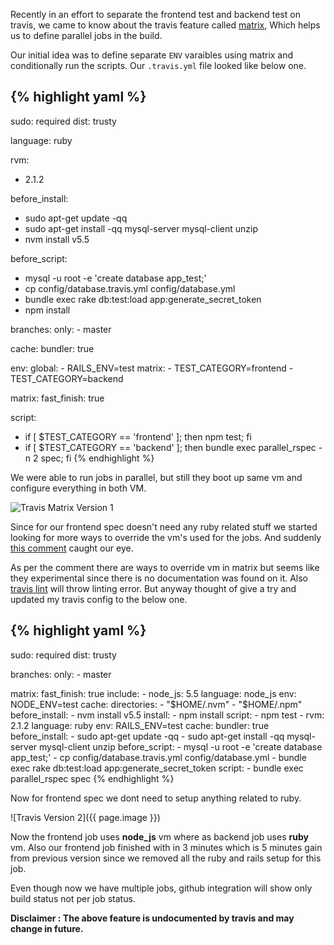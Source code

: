 <!--


---
 "Travis : Parallel jobs and override vm in matrix"
excerpt: "Travis has some undocumented features related to matrix which allows us to override vm"
date: 2016-11-26 00:00:00 IST
updated: 2016-11-26 00:00:00 IST
categories: travis
tags: travis, ci
image: http://i653.photobucket.com/albums/uu253/revathskumar/Coderepo/2016/11/359299c8-a1e0-4c9f-9da8-9428e7ae3ee6_zpsatkbyx2a.png
---

-->
<!DOCTYPE html>
<html>

<head>
  <title>basic-git-workflow</title>
  <meta charset="utf-8">
  <meta name="viewport" content="width=device-width, initial-scale=1.0">


  <link rel="stylesheet" href="./css/bootstrap.css">
  <link rel="stylesheet" href="./css/bootstrap.grid.css">
  <link rel="stylesheet" href="./css/bootstrap.min.css">
  <link rel="stylesheet" href="./css/bootstrap-reboot.min.css">
  <link rel="stylesheet" href="./css/bootstrap.css.map">
  <link rel="stylesheet" href="./css/blog-home.css">
  <link rel="stylesheet" href="./css/prism.css">
  <script async defer src="./css/prism.js"></script>
</head>
<!--------------------------------------------------------------------------------------------------->
<!--------------------------------------------------------------------------------------------------->
<!--------------------------------------------------------------------------------------------------->
<!--------------------------------------------------------------------------------------------------->
<!--------------------------------------------------------------------------------------------------->




<body>

Recently in an effort to separate the frontend test and backend test on travis, we came to know about the travis feature called [matrix](https://docs.travis-ci.com/user/customizing-the-build/#Build-Matrix),
Which helps us to define parallel jobs in the build.

Our initial idea was to define separate `ENV` varaibles using matrix and conditionally run the scripts. Our `.travis.yml` file looked like below one.

{% highlight yaml %}
---
sudo: required
dist: trusty

language: ruby

rvm:
  - 2.1.2

before_install:
  - sudo apt-get update -qq
  - sudo apt-get install -qq  mysql-server mysql-client unzip
  - nvm install v5.5

before_script:
  - mysql -u root -e 'create database app_test;'
  - cp config/database.travis.yml config/database.yml
  - bundle exec rake db:test:load app:generate_secret_token
  - npm install

branches:
  only:
    - master

cache:
  bundler: true

env:
  global:
    - RAILS_ENV=test
  matrix:
    - TEST_CATEGORY=frontend
    - TEST_CATEGORY=backend

matrix:
  fast_finish: true

script:
  - if [ $TEST_CATEGORY == 'frontend' ]; then npm test; fi
  - if [ $TEST_CATEGORY == 'backend' ]; then bundle exec parallel_rspec -n 2 spec; fi
{% endhighlight %}

We were able to run jobs in parallel, but still they boot up same vm and configure everything in both VM. 

![Travis Matrix Version 1](http://i653.photobucket.com/albums/uu253/revathskumar/Coderepo/2016/11/8a502f9f-8a60-48f3-ae01-d56f2d456247_zpsi1okhajk.png)

Since for our frontend spec doesn't need any ruby related stuff we started looking for more ways to override the vm's used for the jobs.
And suddenly [this comment](https://github.com/travis-ci/travis-ci/issues/2646#issuecomment-77361650) caught our eye. 

As per the comment there are ways to override vm in matrix but seems like they experimental since there is no documentation was found on it. Also 
[travis lint](http://lint.travis-ci.org/) will throw linting error. But anyway thought of give a try and updated my travis config to the below one.

{% highlight yaml %}
---
sudo: required
dist: trusty

branches:
  only:
    - master

matrix:
  fast_finish: true
  include:
    - node_js: 5.5
      language: node_js
      env: NODE_ENV=test
      cache:
        directories:
          - "$HOME/.nvm"
          - "$HOME/.npm"
      before_install:
        - nvm install v5.5
      install:
        - npm install
      script:
        - npm test
    - rvm: 2.1.2
      language: ruby
      env: RAILS_ENV=test
      cache:
        bundler: true
      before_install:
        - sudo apt-get update -qq
        - sudo apt-get install -qq  mysql-server mysql-client unzip
      before_script:
        - mysql -u root -e 'create database app_test;'
        - cp config/database.travis.yml config/database.yml
        - bundle exec rake db:test:load app:generate_secret_token
      script:
        - bundle exec parallel_rspec spec
{% endhighlight %}

Now for frontend spec we dont need to setup anything related to ruby. 

![Travis Version 2]({{ page.image }})

Now the frontend job uses **node_js** vm where as backend job uses **ruby** vm. Also our frontend job finished with in 3 minutes which is 5 minutes gain from 
previous version since we removed all the ruby and rails setup for this job.

Even though now we have multiple jobs, github integration will show only build status not per job status. 

**Disclaimer : The above feature is undocumented by travis and may change in future.**
